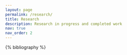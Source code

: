 ```yaml
---
layout: page
permalink: /research/
title: Research
description: Research in progress and completed work
nav: true
nav_order: 2
---
```


<div class="publications">



{% bibliography %}

</div>
